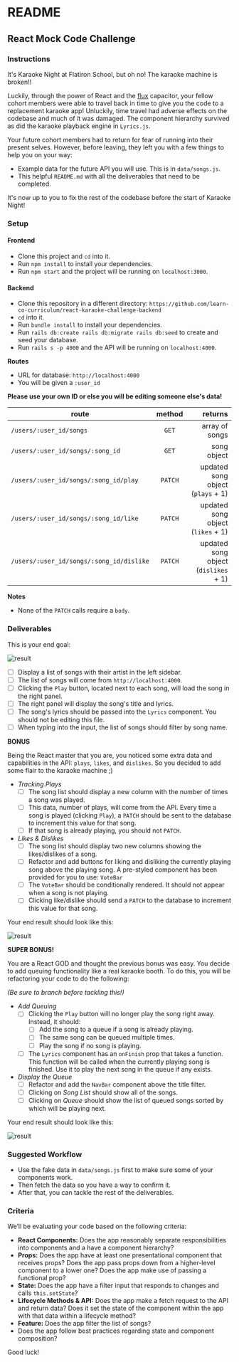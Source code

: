 README
======

## React Mock Code Challenge

### Instructions

It's Karaoke Night at Flatiron School, but oh no! The karaoke machine is broken!!

Luckily, through the power of React and the [flux](https://github.com/facebook/flux) capacitor, your fellow cohort members were able to travel back in time to give you the code to a replacement karaoke app! Unluckily, time travel had adverse effects on the codebase and much of it was damaged. The component hierarchy survived as did the karaoke playback engine in `Lyrics.js`.

Your future cohort members had to return for fear of running into their present selves. However, before leaving, they left you with a few things to help you on your way:

- Example data for the future API you will use. This is in `data/songs.js`.
- This helpful `README.md` with all the deliverables that need to be completed.

It's now up to you to fix the rest of the codebase before the start of Karaoke Night!

### Setup

#### Frontend

- Clone this project and `cd` into it.
- Run `npm install` to install your dependencies.
- Run `npm start` and the project will be running on `localhost:3000`.

#### Backend

- Clone this repository in a different directory: `https://github.com/learn-co-curriculum/react-karaoke-challenge-backend`
- `cd` into it.
- Run `bundle install` to install your dependencies.
- Run `rails db:create rails db:migrate rails db:seed` to create and seed your database.
- Run `rails s -p 4000` and the API will be running on `localhost:4000`.

**Routes**

- URL for database: `http://localhost:4000`
- You will be given a `:user_id`

**Please use your own ID or else you will be editing someone else's data!**

| route                                    | method  | returns                              |
| ---------------------------------------- |:-------:| ------------------------------------:|
| `/users/:user_id/songs`                  | `GET`   | array of songs                       |
| `/users/:user_id/songs/:song_id`         | `GET`   | song object                          |
| `/users/:user_id/songs/:song_id/play`    | `PATCH` | updated song object (`plays` + 1)    |
| `/users/:user_id/songs/:song_id/like`    | `PATCH` | updated song object (`likes` + 1)    |
| `/users/:user_id/songs/:song_id/dislike` | `PATCH` | updated song object (`dislikes` + 1) |

**Notes**

- None of the `PATCH` calls require a `body`.

### Deliverables

This is your end goal:

![result](react-karaoke-challenge.gif)

- [ ] Display a list of songs with their artist in the left sidebar.
- [ ] The list of songs will come from `http://localhost:4000`.
- [ ] Clicking the `Play` button, located next to each song, will load the song in the right panel.
- [ ] The right panel will display the song's title and lyrics.
- [ ] The song's lyrics should be passed into the `Lyrics` component. You should not be editing this file.
- [ ] When typing into the input, the list of songs should filter by song name.

**BONUS**

Being the React master that you are, you noticed some extra data and capabilities in the API: `plays`, `likes`, and `dislikes`. So you decided to add some flair to the karaoke machine ;)

- _Tracking Plays_
  - [ ] The song list should display a new column with the number of times a song was played.
  - [ ] This data, number of plays, will come from the API. Every time a song is played (clicking `Play`), a `PATCH` should be sent to the database to increment this value for that song.
  - [ ] If that song is already playing, you should not `PATCH`.
- _Likes & Dislikes_
  - [ ] The song list should display two new columns showing the likes/dislikes of a song.
  - [ ] Refactor and add buttons for liking and disliking the currently playing song above the playing song. A pre-styled component has been provided for you to use: `VoteBar`
  - [ ] The `VoteBar` should be conditionally rendered. It should not appear when a song is not playing.
  - [ ] Clicking like/dislike should send a `PATCH` to the database to increment this value for that song.

Your end result should look like this:

![result](react-karaoke-challenge-bonus.gif)

**SUPER BONUS!**

You are a React GOD and thought the previous bonus was easy. You decide to add queuing functionality like a real karaoke booth. To do this, you will be refactoring your code to do the following:

_(Be sure to branch before tackling this!)_

- _Add Queuing_
  - [ ] Clicking the `Play` button will no longer play the song right away. Instead, it should:
    - [ ] Add the song to a queue if a song is already playing.
    - [ ] The same song can be queued multiple times.
    - [ ] Play the song if no song is playing.
  - [ ] The `Lyrics` component has an `onFinish` prop that takes a function. This function will be called when the currently playing song is finished. Use it to play the next song in the queue if any exists.
- _Display the Queue_
  - [ ] Refactor and add the `NavBar` component above the title filter.
  - [ ] Clicking on _Song List_ should show all of the songs.
  - [ ] Clicking on _Queue_ should show the list of queued songs sorted by which will be playing next.

Your end result should look like this:

![result](react-karaoke-challenge-super-bonus.gif)

### Suggested Workflow

- Use the fake data in `data/songs.js` first to make sure some of your components work.
- Then fetch the data so you have a way to confirm it.
- After that, you can tackle the rest of the deliverables.

### Criteria

We’ll be evaluating your code based on the following criteria:

- **React Components:** Does the app reasonably separate responsibilities into components and a have a component hierarchy?
- **Props:** Does the app have at least one presentational component that receives props? Does the app pass props down from a higher-level component to a lower one? Does the app make use of passing a functional prop?
- **State:** Does the app have a filter input that responds to changes and calls `this.setState`?
- **Lifecycle Methods & API:** Does the app make a fetch request to the API and return data? Does it set the state of the component within the app with that data within a lifecycle method?
- **Feature:** Does the app filter the list of songs?
- Does the app follow best practices regarding state and component composition?

Good luck!
